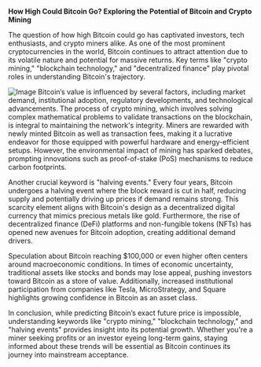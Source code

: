 **How High Could Bitcoin Go? Exploring the Potential of Bitcoin and Crypto Mining**

The question of how high Bitcoin could go has captivated investors, tech enthusiasts, and crypto miners alike. As one of the most prominent cryptocurrencies in the world, Bitcoin continues to attract attention due to its volatile nature and potential for massive returns. Key terms like "crypto mining," "blockchain technology," and "decentralized finance" play pivotal roles in understanding Bitcoin's trajectory.


![Image](https://github.com/user-attachments/assets/31692037-0104-4703-abd1-696b6a7dd41b)
Bitcoin’s value is influenced by several factors, including market demand, institutional adoption, regulatory developments, and technological advancements. The process of crypto mining, which involves solving complex mathematical problems to validate transactions on the blockchain, is integral to maintaining the network's integrity. Miners are rewarded with newly minted Bitcoin as well as transaction fees, making it a lucrative endeavor for those equipped with powerful hardware and energy-efficient setups. However, the environmental impact of mining has sparked debates, prompting innovations such as proof-of-stake (PoS) mechanisms to reduce carbon footprints.

Another crucial keyword is "halving events." Every four years, Bitcoin undergoes a halving event where the block reward is cut in half, reducing supply and potentially driving up prices if demand remains strong. This scarcity element aligns with Bitcoin's design as a decentralized digital currency that mimics precious metals like gold. Furthermore, the rise of decentralized finance (DeFi) platforms and non-fungible tokens (NFTs) has opened new avenues for Bitcoin adoption, creating additional demand drivers.

Speculation about Bitcoin reaching $100,000 or even higher often centers around macroeconomic conditions. In times of economic uncertainty, traditional assets like stocks and bonds may lose appeal, pushing investors toward Bitcoin as a store of value. Additionally, increased institutional participation from companies like Tesla, MicroStrategy, and Square highlights growing confidence in Bitcoin as an asset class.

In conclusion, while predicting Bitcoin’s exact future price is impossible, understanding keywords like "crypto mining," "blockchain technology," and "halving events" provides insight into its potential growth. Whether you're a miner seeking profits or an investor eyeing long-term gains, staying informed about these trends will be essential as Bitcoin continues its journey into mainstream acceptance.